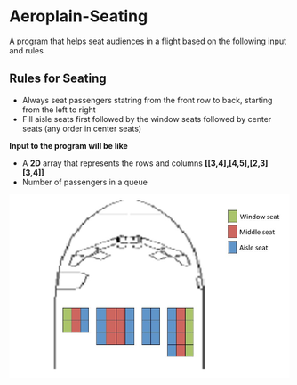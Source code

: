 # Aeroplain-Seating
A program that helps seat audiences in a flight based on the following input and rules
## Rules for Seating
- Always seat passengers statring from the front row to back, starting from the left to right
- Fill aisle seats first followed by the window seats followed by center seats (any order in center seats)

**Input to the program will be like**

- A **2D** array that represents the rows and columns **[[3,4],[4,5],[2,3][3,4]]**
- Number of passengers in a queue

![This is an image](https://github.com/Talha-Hassan/Aeroplain-Seating/blob/main/assets/a.JPG)
